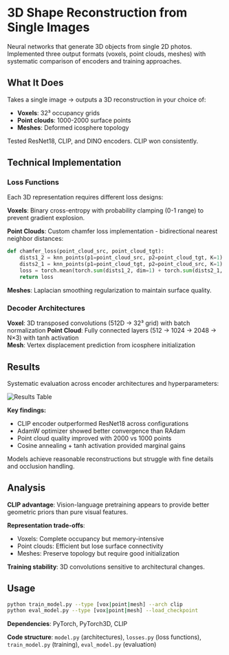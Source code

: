 # 3D Shape Reconstruction from Single Images

Neural networks that generate 3D objects from single 2D photos. Implemented three output formats (voxels, point clouds, meshes) with systematic comparison of encoders and training approaches.

## What It Does

Takes a single image → outputs a 3D reconstruction in your choice of:
- **Voxels**: 32³ occupancy grids
- **Point clouds**: 1000-2000 surface points
- **Meshes**: Deformed icosphere topology

Tested ResNet18, CLIP, and DINO encoders. CLIP won consistently.

## Technical Implementation

### Loss Functions

Each 3D representation requires different loss designs:

**Voxels**: Binary cross-entropy with probability clamping (0-1 range) to prevent gradient explosion.

**Point Clouds**: Custom chamfer loss implementation - bidirectional nearest neighbor distances:
```python
def chamfer_loss(point_cloud_src, point_cloud_tgt):
    dists1_2 = knn_points(p1=point_cloud_src, p2=point_cloud_tgt, K=1).dists[...,0]
    dists2_1 = knn_points(p1=point_cloud_tgt, p2=point_cloud_src, K=1).dists[...,0]
    loss = torch.mean(torch.sum(dists1_2, dim=1) + torch.sum(dists2_1, dim=1))
    return loss
```

**Meshes**: Laplacian smoothing regularization to maintain surface quality.

### Decoder Architectures

**Voxel**: 3D transposed convolutions (512D → 32³ grid) with batch normalization
**Point Cloud**: Fully connected layers (512 → 1024 → 2048 → N×3) with tanh activation  
**Mesh**: Vertex displacement prediction from icosphere initialization

## Results

Systematic evaluation across encoder architectures and hyperparameters:

![Results Table](/Users/jke/Downloads/throwaway/ppt/media/image12.png)

**Key findings:**
- CLIP encoder outperformed ResNet18 across configurations
- AdamW optimizer showed better convergence than RAdam  
- Point cloud quality improved with 2000 vs 1000 points
- Cosine annealing + tanh activation provided marginal gains

Models achieve reasonable reconstructions but struggle with fine details and occlusion handling.

## Analysis

**CLIP advantage**: Vision-language pretraining appears to provide better geometric priors than pure visual features.

**Representation trade-offs**: 
- Voxels: Complete occupancy but memory-intensive
- Point clouds: Efficient but lose surface connectivity  
- Meshes: Preserve topology but require good initialization

**Training stability**: 3D convolutions sensitive to architectural changes.

## Usage

```bash
python train_model.py --type [vox|point|mesh] --arch clip
python eval_model.py --type [vox|point|mesh] --load_checkpoint
```

**Dependencies**: PyTorch, PyTorch3D, CLIP

**Code structure**: `model.py` (architectures), `losses.py` (loss functions), `train_model.py` (training), `eval_model.py` (evaluation)